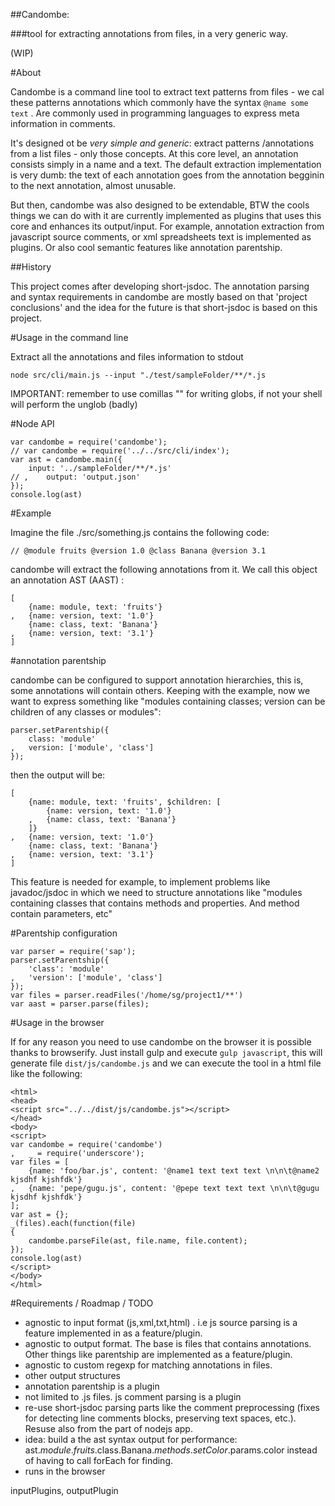 
##Candombe: 

###tool for extracting annotations from files, in a very generic way.


(WIP)

#About

Candombe is a command line tool to extract text patterns from files - we cal these patterns annotations which commonly have the syntax ```@name some text``` . Are commonly used in programming languages to express meta information in comments. 

It's designed ot be *very simple and generic*: extract patterns /annotations from a list files - only those concepts. At this core level, an annotation consists simply in a name and a text. The default extraction implementation is very dumb: the text of each annotation goes from the annotation begginin to the next annotation, almost unusable. 

But then, candombe was also designed to be extendable, BTW the cools things we can do with it are currently implemented as plugins that uses this core and enhances its output/input. For example, annotation extraction from javascript source comments, or xml spreadsheets text is implemented as plugins. Or also cool semantic features like annotation parentship.

##History

This project comes after developing short-jsdoc. The annotation parsing and syntax requirements in candombe are mostly based on that 'project conclusions' and the idea for the future is that short-jsdoc is based on this project.


#Usage in the command line

Extract all the annotations and files information to stdout

    node src/cli/main.js --input "./test/sampleFolder/**/*.js

IMPORTANT: remember to use comillas "" for writing globs, if not your shell will perform the unglob (badly)

#Node API

    var candombe = require('candombe');
    // var candombe = require('../../src/cli/index');
    var ast = candombe.main({
        input: '../sampleFolder/**/*.js'
    // ,    output: 'output.json'
    }); 
    console.log(ast) 

#Example

Imagine the file ./src/something.js contains the following code:

    // @module fruits @version 1.0 @class Banana @version 3.1

candombe will extract the following annotations from it. We call this object an annotation AST (AAST) : 

    [
        {name: module, text: 'fruits'}
    ,   {name: version, text: '1.0'}
        {name: class, text: 'Banana'}
    ,   {name: version, text: '3.1'}
    ]

#annotation parentship

candombe can be configured to support annotation hierarchies, this is, some annotations will contain others. Keeping with the example, now we want to express something like "modules containing classes; version can be children of any classes or modules":

    parser.setParentship({
        class: 'module'
    ,   version: ['module', 'class'] 
    }); 

then the output will be:

    [
        {name: module, text: 'fruits', $children: [
            {name: version, text: '1.0'}
        ,   {name: class, text: 'Banana'}
        ]}
    ,   {name: version, text: '1.0'}
        {name: class, text: 'Banana'}
    ,   {name: version, text: '3.1'}
    ]

This feature is needed for example, to implement problems like javadoc/jsdoc in which we need to structure annotations like "modules containing classes that contains methods and properties. And method contain parameters, etc"

#Parentship configuration

    var parser = require('sap');
    parser.setParentship({
        'class': 'module'
    ,   'version': ['module', 'class'] 
    }); 
    var files = parser.readFiles('/home/sg/project1/**')
    var aast = parser.parse(files);

#Usage in the browser

If for any reason you need to use candombe on the browser it is possible thanks to browserify. Just install gulp and execute ```gulp javascript```, this will generate file ```dist/js/candombe.js``` and we can execute the tool in a html file like the following: 

    <html>
    <head>
    <script src="../../dist/js/candombe.js"></script>
    </head>
    <body>
    <script>
    var candombe = require('candombe')
    ,   _ = require('underscore'); 
    var files = [
        {name: 'foo/bar.js', content: '@name1 text text text \n\n\t@name2 kjsdhf kjshfdk'}
    ,   {name: 'pepe/gugu.js', content: '@pepe text text text \n\n\t@gugu kjsdhf kjshfdk'}
    ]; 
    var ast = {}; 
    _(files).each(function(file)
    {
        candombe.parseFile(ast, file.name, file.content); 
    }); 
    console.log(ast)
    </script>
    </body>
    </html>




#Requirements / Roadmap / TODO

 * agnostic to input format (js,xml,txt,html) . i.e js source parsing is a feature implemented in as a feature/plugin.
 * agnostic to output format. The base is files that contains annotations. Other things like parentship are implemented as a feature/plugin.
 * agnostic to custom regexp for matching annotations in files.
 * other output structures
 * annotation parentship is a plugin
 * not limited to .js files. js comment parsing is a plugin
 * re-use short-jsdoc  parsing parts like the comment preprocessing (fixes for detecting line comments blocks, preserving text spaces, etc.). Resuse also from the part of nodejs app.
 * idea: build a the ast syntax output for performance: ast.$module.fruits.$class.Banana.$methods.setColor.$params.color instead of having to call forEach for finding.
 * runs in the browser

inputPlugins, outputPlugin
